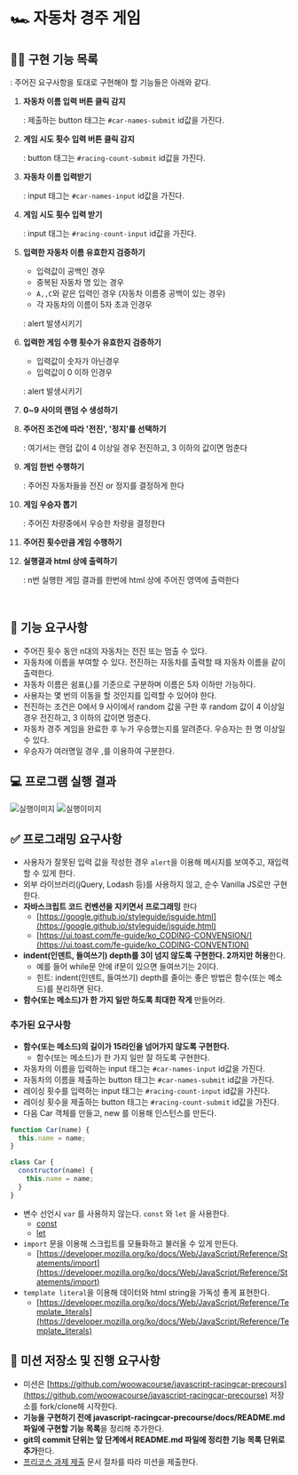 # 🏎️ 자동차 경주 게임

## 👨‍💻 구현 기능 목록

: 주어진 요구사항을 토대로 구현해야 할 기능들은 아래와 같다.

1. **자동차 이름 입력 버튼 클릭 감지**

   : 제출하는 button 태그는 `#car-names-submit` id값을 가진다.

   

2. **게임 시도 횟수 입력 버튼 클릭 감지**

   : button 태그는 `#racing-count-submit` id값을 가진다.

   

3. **자동차 이름 입력받기**

   :  input 태그는 `#car-names-input` id값을 가진다.

   

4. **게임 시도 횟수 입력 받기**

   : input 태그는 `#racing-count-input`  id값을 가진다.

   

5. **입력한 자동차 이름 유효한지 검증하기**

   - 입력값이 공백인 경우
   - 중복된 자동차 명 있는 경우
   - `A,,C`와 같은 입력인 경우 (자동차 이름중 공백이 있는 경우)
   - 각 자동차의 이름이 5자 초과 인경우

   : alert 발생시키기

   

6. **입력한 게임 수행 횟수가 유효한지 검증하기**

   - 입력값이 숫자가 아닌경우
   - 입력값이 0 이하 인경우

   : alert 발생시키기

   

7. **0~9 사이의 랜덤 수 생성하기**

   

8. **주어진 조건에 따라 '전진', '정지'를 선택하기**

   : 여기서는  랜덤 값이 4 이상일 경우 전진하고, 3 이하의 값이면 멈춘다

   

9. **게임 한번 수행하기**

   : 주어진 자동차들을 전진 or 정지를 결정하게 한다

   

10. **게임 우승자 뽑기**

    : 주어진 차량중에서 우승한 차량을 결정한다

    

11. **주어진 횟수만큼 게임 수행하기**

    

12. **실행결과 html 상에 출력하기**

    : n번 실행한 게임 결과를 한번에 html 상에 주어진 영역에 출력한다

<br />

## 🎯 기능 요구사항

- 주어진 횟수 동안 n대의 자동차는 전진 또는 멈출 수 있다.
- 자동차에 이름을 부여할 수 있다. 전진하는 자동차를 출력할 때 자동차 이름을 같이 출력한다.
- 자동차 이름은 쉼표(,)를 기준으로 구분하며 이름은 5자 이하만 가능하다.
- 사용자는 몇 번의 이동을 할 것인지를 입력할 수 있어야 한다.
- 전진하는 조건은 0에서 9 사이에서 random 값을 구한 후 random 값이 4 이상일 경우 전진하고, 3 이하의 값이면 멈춘다.
- 자동차 경주 게임을 완료한 후 누가 우승했는지를 알려준다. 우승자는 한 명 이상일 수 있다.
- 우승자가 여러명일 경우 ,를 이용하여 구분한다.

## 💻 프로그램 실행 결과

![실행이미지](images/result.gif)
![실행이미지](images/result.jpg)


## ✅ 프로그래밍 요구사항
- 사용자가 잘못된 입력 값을 작성한 경우 `alert`을 이용해 메시지를 보여주고, 재입력할 수 있게 한다.
- 외부 라이브러리(jQuery, Lodash 등)를 사용하지 않고, 순수 Vanilla JS로만 구현한다.
- **자바스크립트 코드 컨벤션을 지키면서 프로그래밍** 한다
  - [https://google.github.io/styleguide/jsguide.html](https://google.github.io/styleguide/jsguide.html)
  - [https://ui.toast.com/fe-guide/ko_CODING-CONVENSION/](https://ui.toast.com/fe-guide/ko_CODING-CONVENTION)
- **indent(인덴트, 들여쓰기) depth를 3이 넘지 않도록 구현한다. 2까지만 허용**한다.
  - 예를 들어 while문 안에 if문이 있으면 들여쓰기는 2이다.
  - 힌트: indent(인덴트, 들여쓰기) depth를 줄이는 좋은 방법은 함수(또는 메소드)를 분리하면 된다.
- **함수(또는 메소드)가 한 가지 일만 하도록 최대한 작게** 만들어라.

### 추가된 요구사항

- **함수(또는 메소드)의 길이가 15라인을 넘어가지 않도록 구현한다.**
  - 함수(또는 메소드)가 한 가지 일만 잘 하도록 구현한다.
- 자동차의 이름을 입력하는 input 태그는 `#car-names-input` id값을 가진다.
- 자동차의 이름을 제출하는 button 태그는 `#car-names-submit` id값을 가진다.
- 레이싱 횟수를 입력하는 input 태그는 `#racing-count-input` id값을 가진다.
- 레이싱 횟수을 제출하는 button 태그는 `#racing-count-submit` id값을 가진다.
- 다음 Car 객체를 만들고, new 를 이용해 인스턴스를 만든다.

```javascript
function Car(name) {
  this.name = name;
}

class Car {
  constructor(name) {
    this.name = name;
  }
}
```

- 변수 선언시 `var` 를 사용하지 않는다. `const` 와 `let` 을 사용한다.
  - [const](https://developer.mozilla.org/ko/docs/Web/JavaScript/Reference/Statements/const)
  - [let](https://developer.mozilla.org/ko/docs/Web/JavaScript/Reference/Statements/let)
- `import` 문을 이용해 스크립트를 모듈화하고 불러올 수 있게 만든다.
  - [https://developer.mozilla.org/ko/docs/Web/JavaScript/Reference/Statements/import](https://developer.mozilla.org/ko/docs/Web/JavaScript/Reference/Statements/import)
- `template literal`을 이용해 데이터와 html string을 가독성 좋게 표현한다.
  - [https://developer.mozilla.org/ko/docs/Web/JavaScript/Reference/Template_literals](https://developer.mozilla.org/ko/docs/Web/JavaScript/Reference/Template_literals)


## 📝 미션 저장소 및 진행 요구사항

- 미션은 [https://github.com/woowacourse/javascript-racingcar-precours](https://github.com/woowacourse/javascript-racingcar-precourse) 저장소를 fork/clone해 시작한다.
- **기능을 구현하기 전에 javascript-racingcar-precourse/docs/README.md 파일에 구현할 기능 목록**을 정리해 추가한다.
- **git의 commit 단위는 앞 단계에서 README.md 파일에 정리한 기능 목록 단위로 추가**한다.
- [프리코스 과제 제출](https://github.com/woowacourse/woowacourse-docs/tree/master/precourse) 문서 절차를 따라 미션을 제출한다.

